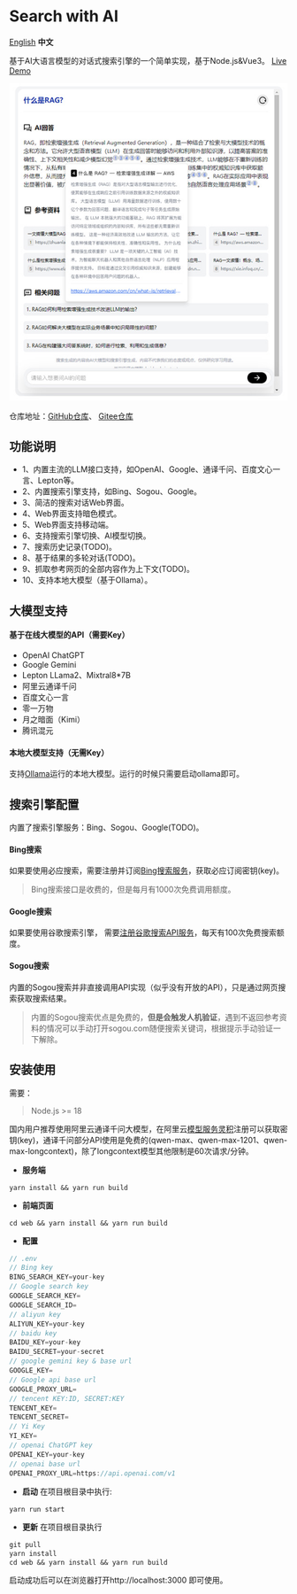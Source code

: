 # Search with AI
[English](./README.md) **中文**  

基于AI大语言模型的对话式搜索引擎的一个简单实现，基于Node.js&Vue3。 [Live Demo](https://isou.chat/)  

<div align="center">
 <img src="./screenshot_cn.jpg" alt="Search with AI" />
</div>

仓库地址：[GitHub仓库](https://github.com/yokingma/search_with_ai)、 [Gitee仓库](https://gitee.com/zac_ma/search_with_ai)  

## 功能说明
* 1、内置主流的LLM接口支持，如OpenAI、Google、通译千问、百度文心一言、Lepton等。
* 2、内置搜索引擎支持，如Bing、Sogou、Google。
* 3、简洁的搜索对话Web界面。
* 4、Web界面支持暗色模式。
* 5、Web界面支持移动端。
* 6、支持搜索引擎切换、AI模型切换。
* 7、搜索历史记录(TODO)。
* 8、基于结果的多轮对话(TODO)。
* 9、抓取参考网页的全部内容作为上下文(TODO)。
* 10、支持本地大模型（基于Ollama）。

## 大模型支持

#### 基于在线大模型的API（需要Key）
* OpenAI ChatGPT
* Google Gemini
* Lepton LLama2、Mixtral8*7B
* 阿里云通译千问
* 百度文心一言
* 零一万物
* 月之暗面（Kimi）
* 腾讯混元

#### 本地大模型支持（无需Key）
支持[Ollama](https://github.com/ollama/ollama)运行的本地大模型。运行的时候只需要启动ollama即可。

## 搜索引擎配置
内置了搜索引擎服务：Bing、Sogou、Google(TODO)。

#### Bing搜索
如果要使用必应搜索，需要注册并订阅[Bing搜索服务](https://www.microsoft.com/en-us/bing/apis/bing-web-search-api)，获取必应订阅密钥(key)。

> Bing搜索接口是收费的，但是每月有1000次免费调用额度。

#### Google搜索
如果要使用谷歌搜索引擎， 需要[注册谷歌搜索API服务](https://developers.google.com/custom-search)，每天有100次免费搜索额度。

#### Sogou搜索
内置的Sogou搜索并非直接调用API实现（似乎没有开放的API），只是通过网页搜索获取搜索结果。
> 内置的Sogou搜索优点是免费的，**但是会触发人机验证**，遇到不返回参考资料的情况可以手动打开sogou.com随便搜索关键词，根据提示手动验证一下解除。

## 安装使用

需要：
> Node.js >= 18

国内用户推荐使用阿里云通译千问大模型，在阿里云[模型服务灵积](https://dashscope.aliyun.com/)注册可以获取密钥(key)，通译千问部分API使用是免费的(qwen-max、qwen-max-1201、qwen-max-longcontext)，除了longcontext模型其他限制是60次请求/分钟。

* **服务端**
```shell
yarn install && yarn run build
```

* **前端页面**
```shell
cd web && yarn install && yarn run build
```

* **配置**
```ts
// .env
// Bing key
BING_SEARCH_KEY=your-key
// Google search key
GOOGLE_SEARCH_KEY=
GOOGLE_SEARCH_ID=
// aliyun key
ALIYUN_KEY=your-key
// baidu key
BAIDU_KEY=your-key
BAIDU_SECRET=your-secret
// google gemini key & base url
GOOGLE_KEY=
// Google api base url
GOOGLE_PROXY_URL=
// tencent KEY:ID, SECRET:KEY
TENCENT_KEY=
TENCENT_SECRET=
// Yi Key
YI_KEY=
// openai ChatGPT key
OPENAI_KEY=your-key
// openai base url
OPENAI_PROXY_URL=https://api.openai.com/v1
```

* **启动**
在项目根目录中执行:
```shell
yarn run start 
```

* **更新**
在项目根目录执行
```shell
git pull
yarn install
cd web && yarn install && yarn run build
```

启动成功后可以在浏览器打开http://localhost:3000 即可使用。
